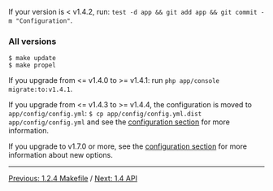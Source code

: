 If your version is < v1.4.2, run: `test -d app && git add app && git commit -m "Configuration"`.

### All versions

```
$ make update
$ make propel
```

If you upgrade from <= v1.4.0 to >= v1.4.1: run `php app/console migrate:to:v1.4.1`.

If you upgrade from <= v1.4.3 to >= v1.4.4, the configuration is moved to `app/config/config.yml`: `$ cp app/config/config.yml.dist app/config/config.yml` and see the [configuration section](https://gitnet.fr/deblan/gist/wiki/1.2.1+Configuration) for more information.

If you upgrade to v1.7.0 or more, see the [configuration section](https://gitnet.fr/deblan/gist/wiki/1.2.1+Configuration) for more information about new options.

---

[Previous: 1.2.4 Makefile](https://gitnet.fr/deblan/gist/wiki/1.2.4+Makefile) / [Next: 1.4 API](https://gitnet.fr/deblan/gist/wiki/1.4+API)